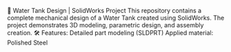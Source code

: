 🚰 Water Tank Design | SolidWorks Project
This repository contains a complete mechanical design of a Water Tank created using SolidWorks. The project demonstrates 3D modeling, parametric design, and assembly creation.
🛠 Features:
Detailed part modeling (SLDPRT)
Applied material: Polished Steel
